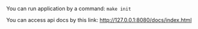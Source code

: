 You can run application by a command:
`make init`

You can access api docs by this link: http://127.0.0.1:8080/docs/index.html